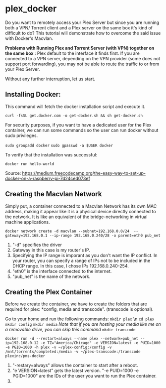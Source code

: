# plex_docker #
Do you want to remotely access your Plex Server but since you are running both a VPN/ Torrent client and a Plex server on the same box it's kind of difficult to do? This tutorial will demonstrate how to overcome the said issue with Docker's Macvlan. 


**Problems with Running Plex and Torrent Server (with VPN) together on the same box** : Plex default to the interface it finds first. If you are connected to a VPN server, depending on the VPN provider (some does not support port forwarding), you may not be able to route the traffic to or from your Plex Server. 

Without any further interruption, let us start.

## Installing Docker:

This command will fetch the docker installation script and execute it.


```curl -fsSL get.docker.com -o get-docker.sh && sh get-docker.sh```


For security purposes, if you want to have a dedicated user for the Plex container, we can run some commands so the user can run docker without sudo privileges. 


```sudo groupadd docker```
```sudo gpasswd -a $USER docker```

To verify that the installation was successful:

```docker run hello-world```

Source: https://medium.freecodecamp.org/the-easy-way-to-set-up-docker-on-a-raspberry-pi-7d24ced073ef

## Creating the Macvlan Network ##

Simply put, a container connected to a Macvlan Network has its own MAC address, making it appear like it is a physical device directly connected to the network. It is like an equivalent of the bridge-networking in virtual machine applications.


```docker network create -d macvlan --subnet=192.168.0.0/24  --gateway=192.168.0.1 --ip-range 192.168.0.240/28 -o parent=eth0 pub_net```

1. "-d" specifies the driver
2. Gateway in this case is my router's IP.
3. Specifying the IP range is imporant as you don't want the IP conflict. In your router, you can specify a range of IPs not to be included in the DHCP range. In this case, I chose IPs 192.168.0.240-254. 
4. "eth0" is the interface connected to the internet.
5. "pub_net" is the name of the network.

## Creating the Plex Container ##

Before we create the container, we have to create the folders that are required for plex: *config, media and transcode". (transcode is optional).

Go to your home and run the following commands:
```mkdir plex``` \n
```cd plex```
```mkdir config```
```mkdir media```
*Note that if you are hosting your media like me on a removable drive, you can skip this command*
```mkdir transcode```



```docker run -d --restart=always --name plex --network=pub_net --ip=192.168.0.12 -e TZ="America/Chicago" -e VERSION=latest -e PUID=1000 -e PGID=1000 -h plex -v ~/plex-config:/config -v /mnt/torrents/completed:/media -v ~/plex-transcode:/transcode plexinc/pms-docker```

1. "-restary=always" allows the container to start after a reboot.
2. "e VERSION=latest" gets the latest version. "-e PUID=1000 -e PGID=1000" are the IDs of the user you want to run the Plex container.
3. 




